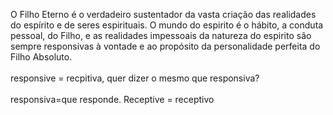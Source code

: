 ﻿O Filho Eterno é o verdadeiro sustentador da vasta criação das realidades do espírito e de seres espirituais. O mundo do espirito é o hábito, a conduta pessoal, do Filho, e as realidades impessoais da natureza do espirito são sempre responsivas à vontade e ao propósito da personalidade perfeita do Filho Absoluto.<BR><BR>responsive = recpitiva, quer dizer o mesmo que responsiva?<BR><BR>responsiva=que responde. Receptive  = receptivo